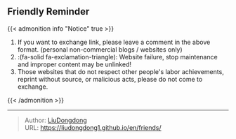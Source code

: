 # 




## Friendly Reminder

{{< admonition info "Notice" true >}}

1. If you want to exchange link, please leave a comment in the above format. (personal non-commercial blogs / websites only)
2. :(fa-solid fa-exclamation-triangle): Website failure, stop maintenance and improper content may be unlinked!
3. Those websites that do not respect other people's labor achievements, reprint without source, or malicious acts, please do not come to exchange.

{{< /admonition >}}


---

> Author: [LiuDongdong](https://liudongdong1.github.io/)  
> URL: https://liudongdong1.github.io/en/friends/  

